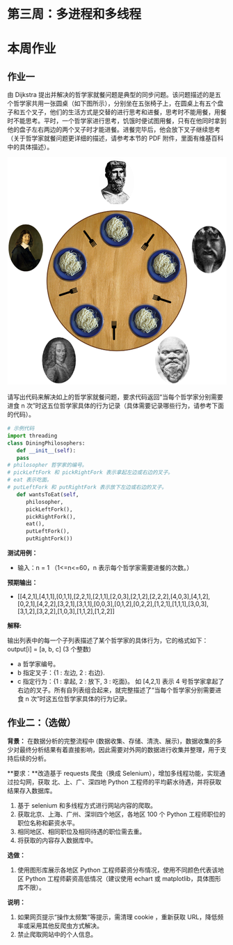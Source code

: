 # 第三周：多进程和多线程



# 本周作业



## 作业一

由 Dijkstra  提出并解决的哲学家就餐问题是典型的同步问题。该问题描述的是五个哲学家共用一张圆桌（如下图所示），分别坐在五张椅子上，在圆桌上有五个盘子和五个叉子，他们的生活方式是交替的进行思考和进餐，思考时不能用餐，用餐时不能思考。平时，一个哲学家进行思考，饥饿时便试图用餐，只有在他同时拿到他的盘子左右两边的两个叉子时才能进餐。进餐完毕后，他会放下叉子继续思考（关于哲学家就餐问题更详细的描述，请参考本节的 PDF 附件，里面有维基百科中的具体描述）。



![image](https://github.com/maqiang626/Python004/blob/master/Week03/DiningPhilosophersProblem.png)



请写出代码来解决如上的哲学家就餐问题，要求代码返回“当每个哲学家分别需要进食 n 次”时这五位哲学家具体的行为记录（具体需要记录哪些行为，请参考下面的代码）。

```python
# 示例代码
import threading
class DiningPhilosophers:
   def __init__(self):
   pass
# philosopher 哲学家的编号。
# pickLeftFork 和 pickRightFork 表示拿起左边或右边的叉子。
# eat 表示吃面。
# putLeftFork 和 putRightFork 表示放下左边或右边的叉子。
   def wantsToEat(self,
      philosopher,
      pickLeftFork(),
      pickRightFork(),
      eat(),
      putLeftFork(),
      putRightFork())

```

**测试用例：**

- 输入：n = 1 （1<=n<=60，n 表示每个哲学家需要进餐的次数。）

**预期输出：**

- [[4,2,1],[4,1,1],[0,1,1],[2,2,1],[2,1,1],[2,0,3],[2,1,2],[2,2,2],[4,0,3],[4,1,2],[0,2,1],[4,2,2],[3,2,1],[3,1,1],[0,0,3],[0,1,2],[0,2,2],[1,2,1],[1,1,1],[3,0,3],[3,1,2],[3,2,2],[1,0,3],[1,1,2],[1,2,2]]

**解释:**

输出列表中的每一个子列表描述了某个哲学家的具体行为，它的格式如下：
 output[i] = [a, b, c] (3 个整数)

- a 哲学家编号。
- b 指定叉子：{1 : 左边, 2 : 右边}.
- c 指定行为：{1 : 拿起, 2 : 放下, 3 : 吃面}。
   如 [4,2,1] 表示 4 号哲学家拿起了右边的叉子。所有自列表组合起来，就完整描述了“当每个哲学家分别需要进食 n 次”时这五位哲学家具体的行为记录。





## 作业二：（选做）

**背景：** 在数据分析的完整流程中 (数据收集、存储、清洗、展示)，数据收集的多少对最终分析结果有着直接影响，因此需要对外网的数据进行收集并整理，用于支持后续的分析。

**要求：**改造基于 requests 爬虫（换成 Selenium），增加多线程功能，实现通过拉勾网，获取 北、上、广、深四地 Python 工程师的平均薪水待遇，并将获取结果存入数据库。

1. 基于 selenium 和多线程方式进行网站内容的爬取。
2. 获取北京、上海、广州、深圳四个地区，各地区 100 个 Python 工程师职位的职位名称和薪资水平。
3. 相同地区、相同职位及相同待遇的职位需去重。
4. 将获取的内容存入数据库中。

**选做：**

1. 使用图形库展示各地区 Python 工程师薪资分布情况，使用不同颜色代表该地区 Python 工程师薪资高低情况（建议使用 echart 或 matplotlib，具体图形库不限）。

**说明：**

1. 如果网页提示“操作太频繁”等提示，需清理 cookie ，重新获取 URL，降低频率或采用其他反爬虫方式解决。
2. 禁止爬取网站中的个人信息。



